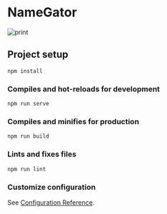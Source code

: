 # NameGator

![print](https://user-images.githubusercontent.com/43351248/78861892-5b689c00-7a0c-11ea-894a-9d520cab163a.png)

## Project setup
```
npm install
```

### Compiles and hot-reloads for development
```
npm run serve
```

### Compiles and minifies for production
```
npm run build
```

### Lints and fixes files
```
npm run lint
```

### Customize configuration
See [Configuration Reference](https://cli.vuejs.org/config/).
